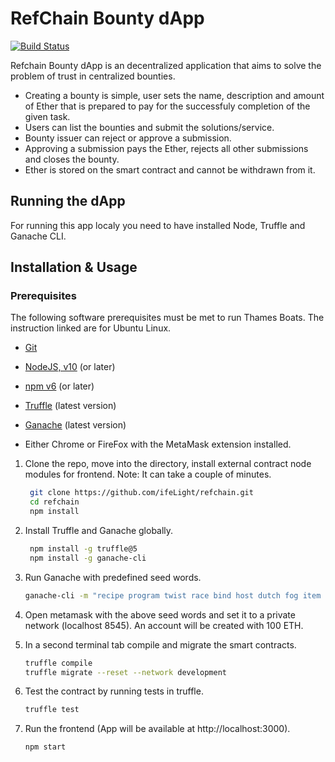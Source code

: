 # RefChain Bounty dApp

[![Build Status](https://travis-ci.org/ifeLight/refchain.svg?branch=master)](https://travis-ci.org/ifeLight/refchain)

Refchain Bounty dApp is an decentralized application that aims to solve the problem of trust in centralized bounties.

* Creating a bounty is simple, user sets the name, description and amount of Ether that is prepared to pay for the successfuly completion of the given task. 
* Users can list the bounties and submit the solutions/service.
* Bounty issuer can reject or approve a submission. 
* Approving a submission pays the Ether, rejects all other submissions and closes the bounty.
* Ether is stored on the smart contract and cannot be withdrawn from it.

## Running the dApp

For running this app localy you need to have installed Node, Truffle and Ganache CLI.


## Installation & Usage

### Prerequisites 
The following software prerequisites must be met to run Thames Boats. The instruction linked are for Ubuntu Linux. 


* <a href="https://www.liquidweb.com/kb/install-git-ubuntu-16-04-lts/" target="_blank">Git</a> 

* <a href="https://linuxize.com/post/how-to-install-node-js-on-ubuntu-18.04/" target="_blank">NodeJS, v10</a> (or later)

* <a href="https://linuxize.com/post/how-to-install-node-js-on-ubuntu-18.04/" target="_blank">npm v6</a>  (or later)

* <a href="https://truffleframework.com/docs/truffle/getting-started/installation" target="_blank">Truffle</a> (latest version)

* <a href="https://truffleframework.com/ganache" target="_blank">Ganache</a> (latest version)

* Either Chrome or FireFox with the MetaMask extension installed.

1. Clone the repo, move into the directory, install external contract node modules for frontend.
Note: It can take a couple of minutes.

	```sh
	 git clone https://github.com/ifeLight/refchain.git
	 cd refchain
	 npm install
    ```

2. Install Truffle and Ganache globally.

	```sh
	 npm install -g truffle@5
	 npm install -g ganache-cli
    ```

3. Run Ganache with predefined seed words.

	```sh
	ganache-cli -m "recipe program twist race bind host dutch fog item rigid decline media"
    ```
4. Open metamask with the above seed words and set it to a private network (localhost 8545).
	An account will be created with 100 ETH.

5. In a second terminal tab compile and migrate the smart contracts.

	```sh
	truffle compile
	truffle migrate --reset --network development
    ```

6. Test the contract by running tests in truffle.

	```sh
	truffle test
    ```

7. Run the frontend (App will be available at http://localhost:3000).

	```sh
	npm start
    ```


